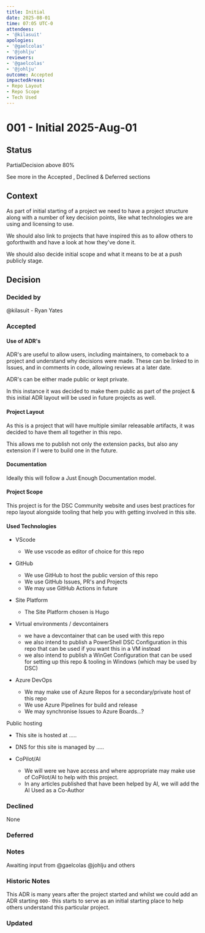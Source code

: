 ```yaml
---
title: Initial
date: 2025-08-01
time: 07:05 UTC-0
attendees:
- '@kilasuit'
apologies:
- '@gaelcolas'
- '@johlju'
reviewers:
- '@gaelcolas'
- '@johlju'
outcome: Accepted
impactedAreas:
- Repo Layout
- Repo Scope
- Tech Used
---
```

<!-- markdownlint-disable MD025 -->
# 001 - Initial 2025-Aug-01

## Status

PartialDecision above 80%

See more in the Accepted , Declined & Deferred sections

## Context

As part of initial starting of a project we need to have a project structure along with a number of key decision points, like what technologies we are using and licensing to use.

We should also link to projects that have inspired this as to allow others to goforthwith and have a look at how they've done it.

We should also decide initial scope and what it means to be at a push publicly stage.

## Decision

### Decided by

@kilasuit - Ryan Yates

### Accepted

#### Use of ADR's

ADR's are useful to allow users, including maintainers, to comeback to a project and understand why decisions were made. These can be linked to in Issues, and in comments in  code, allowing reviews at a later date.

ADR's can be either made public or kept private.

In this instance it was decided to make them public as part of the project & this initial ADR layout will be used in future projects as well.

#### Project Layout

As this is a project that will have multiple similar releasable artifacts, it was decided to have them all together in this repo.

This allows me to publish not only the extension packs, but also any extension if I were to build one in the future.

#### Documentation

Ideally this will follow a Just Enough Documentation model.

#### Project Scope

This project is for the DSC Community website and uses best practices for repo layout alongside tooling that help you with getting involved in this site.

#### Used Technologies

- VScode
  - We use vscode as editor of choice for this repo

- GitHub
  - We use GitHub to host the public version of this repo
  - We use GitHub Issues, PR's and Projects
  - We may use GitHub Actions in future

- Site Platform
  - The Site Platform chosen is Hugo

- Virtual environments / devcontainers
  - we have a devcontainer that can be used with this repo
  - we also intend to publish a PowerShell DSC Configuration in this repo that can be used if you want this in a VM instead
  - we also intend to publish a WinGet Configuration that can be used for setting up this repo & tooling in Windows (which may be used by DSC)

- Azure DevOps
  - We may make use of Azure Repos for a secondary/private host of this repo
  - We use Azure Pipelines for build and release
  - We may synchronise Issues to Azure Boards...?

Public hosting
- This site is hosted at .....
- DNS for this site is managed by .....


- CoPilot/AI
  - We will were we have access and where appropriate may make use of CoPilot/AI to help with this project.
  - In any articles published that have been helped by AI, we will add the AI Used as a Co-Author


### Declined

None

### Deferred


### Notes

Awaiting input from @gaelcolas @johlju and others

### Historic Notes

This ADR is many years after the project started and whilst we could add an ADR starting `000-` this starts to serve as an initial starting place to help others understand this particular project.

### Updated
